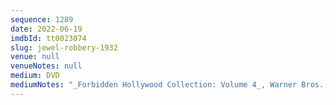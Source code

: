 ```yaml
---
sequence: 1289
date: 2022-06-19
imdbId: tt0023074
slug: jewel-robbery-1932
venue: null
venueNotes: null
medium: DVD
mediumNotes: "_Forbidden Hollywood Collection: Volume 4_, Warner Bros., 2012"
---
```

